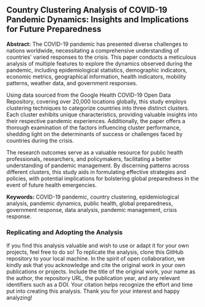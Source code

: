 ## Country Clustering Analysis of COVID-19 Pandemic Dynamics: Insights and Implications for Future Preparedness

**Abstract:**
The COVID-19 pandemic has presented diverse challenges to nations worldwide, necessitating a comprehensive understanding of countries' varied responses to the crisis. This paper conducts a meticulous analysis of multiple features to explore the dynamics observed during the pandemic, including epidemiological statistics, demographic indicators, economic metrics, geographical information, health indicators, mobility patterns, weather data, and government responses.

Using data sourced from the Google Health COVID-19 Open Data Repository, covering over 20,000 locations globally, this study employs clustering techniques to categorize countries into three distinct clusters. Each cluster exhibits unique characteristics, providing valuable insights into their respective pandemic experiences. Additionally, the paper offers a thorough examination of the factors influencing cluster performance, shedding light on the determinants of success or challenges faced by countries during the crisis.

The research outcomes serve as a valuable resource for public health professionals, researchers, and policymakers, facilitating a better understanding of pandemic management. By discerning patterns across different clusters, this study aids in formulating effective strategies and policies, with potential implications for bolstering global preparedness in the event of future health emergencies.

**Keywords:**
COVID-19 pandemic, country clustering, epidemiological analysis, pandemic dynamics, public health, global preparedness, government response, data analysis, pandemic management, crisis response.

### Replicating and Adopting the Analysis
If you find this analysis valuable and wish to use or adapt it for your own projects, feel free to do so! To replicate the analysis, clone this GitHub repository to your local machine. In the spirit of open collaboration, we kindly ask that you acknowledge and cite the original work in your own publications or projects. Include the title of the original work, your name as the author, the repository URL, the publication year, and any relevant identifiers such as a DOI. Your citation helps recognize the effort and time put into creating this analysis. Thank you for your interest and happy analyzing!
